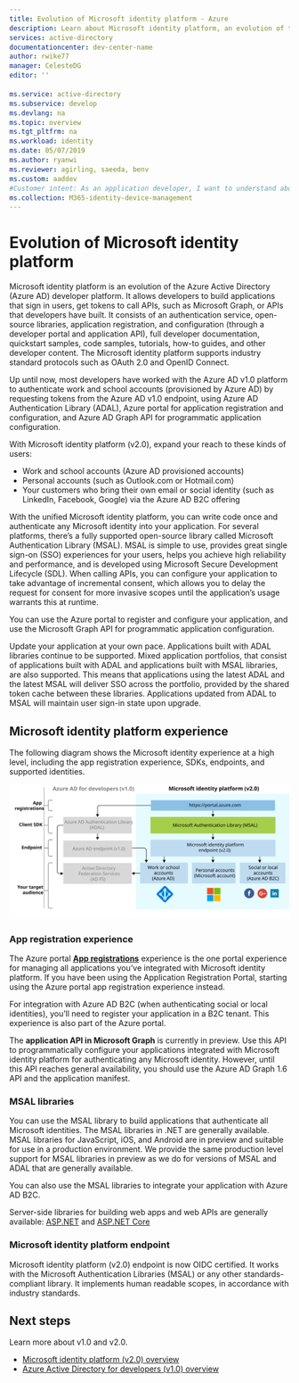 ```yaml
---
title: Evolution of Microsoft identity platform - Azure 
description: Learn about Microsoft identity platform, an evolution of the Azure Active Directory (Azure AD) identity service and developer platform.
services: active-directory
documentationcenter: dev-center-name
author: rwike77
manager: CelesteDG
editor: ''

ms.service: active-directory
ms.subservice: develop
ms.devlang: na
ms.topic: overview
ms.tgt_pltfrm: na
ms.workload: identity
ms.date: 05/07/2019
ms.author: ryanwi
ms.reviewer: agirling, saeeda, benv
ms.custom: aaddev
#Customer intent: As an application developer, I want to understand about the Microsoft identity platform so I can decide which endpoint and platform best meets my needs.
ms.collection: M365-identity-device-management
---
```


# Evolution of Microsoft identity platform

Microsoft identity platform is an evolution of the Azure Active Directory (Azure AD) developer platform. It allows developers to build applications that sign in users, get tokens to call APIs, such as Microsoft Graph, or APIs that developers have built. It consists of an authentication service, open-source libraries, application registration, and configuration (through a developer portal and application API), full developer documentation, quickstart samples, code samples, tutorials, how-to guides, and other developer content. The Microsoft identity platform supports industry standard protocols such as OAuth 2.0 and OpenID Connect.

Up until now, most developers have worked with the Azure AD v1.0 platform to authenticate work and school accounts (provisioned by Azure AD) by requesting tokens from the Azure AD v1.0 endpoint, using Azure AD Authentication Library (ADAL), Azure portal for application registration and configuration, and Azure AD Graph API for programmatic application configuration.

With Microsoft identity platform (v2.0), expand your reach to these kinds of users:

- Work and school accounts (Azure AD provisioned accounts)
- Personal accounts (such as Outlook.com or Hotmail.com)
- Your customers who bring their own email or social identity (such as LinkedIn, Facebook, Google) via the Azure AD B2C offering

With the unified Microsoft identity platform, you can write code once and authenticate any Microsoft identity into your application. For several platforms, there’s a fully supported open-source library called Microsoft Authentication Library (MSAL). MSAL is simple to use, provides great single sign-on (SSO) experiences for your users, helps you achieve high reliability and performance, and is developed using Microsoft Secure Development Lifecycle (SDL). When calling APIs, you can configure your application to take advantage of incremental consent, which allows you to delay the request for consent for more invasive scopes until the application’s usage warrants this at runtime.

You can use the Azure portal to register and configure your application, and use the Microsoft Graph API for programmatic application configuration.

Update your application at your own pace. Applications built with ADAL libraries continue to be supported. Mixed application portfolios, that consist of applications built with ADAL and applications built with MSAL libraries, are also supported. This means that applications using the latest ADAL and the latest MSAL will deliver SSO across the portfolio, provided by the shared token cache between these libraries. Applications updated from ADAL to MSAL will maintain user sign-in state upon upgrade.

## Microsoft identity platform experience

The following diagram shows the Microsoft identity experience at a high level, including the app registration experience, SDKs, endpoints, and supported identities.

![Microsoft identity platform today](./media/about-microsoft-identity-platform/about-microsoft-identity-platform.svg)

### App registration experience

The Azure portal **[App registrations](https://go.microsoft.com/fwlink/?linkid=2083908)** experience is the one portal experience for managing all applications you’ve integrated with Microsoft identity platform. If you have been using the Application Registration Portal, starting using the Azure portal app registration experience instead.

For integration with Azure AD B2C (when authenticating social or local identities), you’ll need to register your application in a B2C tenant. This experience is also part of the Azure portal.

The **application API in Microsoft Graph** is currently in preview. Use this API to programmatically configure your applications integrated with Microsoft identity platform for authenticating any Microsoft identity. However, until this API reaches general availability, you should use the Azure AD Graph 1.6 API and the application manifest.

### MSAL libraries

You can use the MSAL library to build applications that authenticate all Microsoft identities. The MSAL libraries in .NET are generally available. MSAL libraries for JavaScript, iOS, and Android are in preview and suitable for use in a production environment. We provide the same production level support for MSAL libraries in preview as we do for versions of MSAL and ADAL that are generally available.

You can also use the MSAL libraries to integrate your application with Azure AD B2C.

Server-side libraries for building web apps and web APIs are generally available: [ASP.NET](https://docs.microsoft.com/aspnet/overview) and [ASP.NET Core](https://docs.microsoft.com/aspnet/core/?view=aspnetcore-2.2)

### Microsoft identity platform endpoint

Microsoft identity platform (v2.0) endpoint is now OIDC certified. It works with the Microsoft Authentication Libraries (MSAL) or any other standards-compliant library. It implements human readable scopes, in accordance with industry standards.

## Next steps

Learn more about v1.0 and v2.0.

* [Microsoft identity platform (v2.0) overview](v2-overview.md)
* [Azure Active Directory for developers (v1.0) overview](v1-overview.md)
